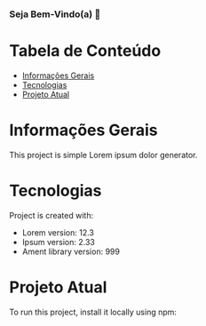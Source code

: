 ### Seja Bem-Vindo(a) 👋

# Tabela de Conteúdo 
* [Informações Gerais](#Imformações-Gerais)
* [Tecnologias ](#Tecnologias)
* [Projeto Atual](#Projeto-Atual)

# Informações Gerais
This project is simple Lorem ipsum dolor generator.
	
# Tecnologias
Project is created with:
* Lorem version: 12.3
* Ipsum version: 2.33
* Ament library version: 999
	
# Projeto Atual
To run this project, install it locally using npm:



